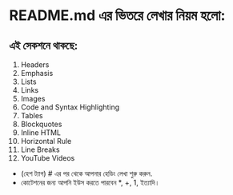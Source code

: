 # README.md এর ভিতরে লেখার নিয়ম হলো:  

## এই সেকশনে থাকছে:

1. Headers
2. Emphasis
3. Lists
4. Links
5. Images
6. Code and Syntax Highlighting
7. Tables
8. Blockquotes
9. Inline HTML
10. Horizontal Rule
11. Line Breaks
12. YouTube Videos

* (হেশ ট্যাগ) # এর পর থেকে আপনার হেডিং লেখা শুরু করুন.
* কোটেশনের জন্য আপনি ইউস করতে পারবেন *,  +,  1,  ইত্যাদি।